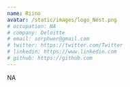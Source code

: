 ```yaml
---
name: Riino
avatar: /static/images/logo_Nest.png
# occupation: NA
# company: Deloitte
# email: sorphwer@gmail.com
# twitter: https://twitter.com/Twitter
# linkedin: https://www.linkedin.com
# github: https://github.com
---
```


NA

